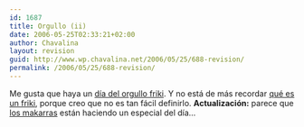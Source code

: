 ```yaml
---
id: 1687
title: Orgullo (ii)
date: 2006-05-25T02:33:21+02:00
author: Chavalina
layout: revision
guid: http://www.wp.chavalina.net/2006/05/25/688-revision/
permalink: /2006/05/25/688-revision/
---
```

Me gusta que haya un <a href="http://www.elpais.es/vineta.html?d_date=20060525&#038;autor=Forges&#038;anchor=elpporopi&#038;xref=20060525elpepivin_1&#038;type=Tes&#038;k=Forges" target="_blank">día del orgullo friki</a>. Y no está de más recordar <a href="http://es.wikipedia.org/wiki/Friki" target="_blank">qué es un friki</a>, porque creo que no es tan fácil definirlo. **Actualización:** parece que <a href="http://www.makarras.org/index.php" target="_blank">los makarras</a> están haciendo un especial del día…